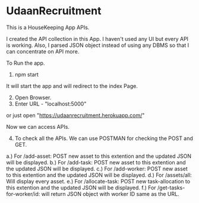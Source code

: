 # UdaanRecruitment
This is  a HouseKeeping App APIs.

I created the API collection in this App. I haven't used any UI but every API is working.
Also, I parsed JSON object  instead of using any DBMS so that I can concentrate on API more.

To Run the app.

1. npm start

It will start the app and will redirect to the index Page.

2. Open Browser.
3. Enter URL - "localhost:5000"

or just open "https://udaanrecruitment.herokuapp.com/"

Now we can access APIs.

4. To check all the APIs. We can use POSTMAN for checking the POST and GET.

  a.) For /add-asset: POST new asset to this extention and the updated JSON will be displayed.
  b.) For /add-task: POST new asset to this extention and the updated JSON will be displayed.
  c.) For /add-worker: POST new asset to this extention and the updated JSON will be displayed.
  d.) For /assets/all: Will display every asset.
  e.) For /allocate-task: POST new task-allocation to this extention and the updated JSON will be displayed.
  f.) For /get-tasks-for-worker/id: will return JSON object with worker ID same as the URL.
  

